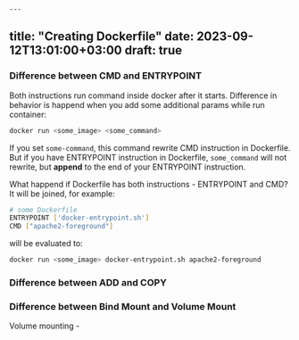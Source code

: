 	---
title: "Creating Dockerfile"
date: 2023-09-12T13:01:00+03:00
draft: true
---

### Difference between CMD and ENTRYPOINT

Both instructions run command inside docker after it starts. Difference in behavior is happend when you add some additional params while run container:
```bash
docker run <some_image> <some_command>
```
If you set `some-command`, this command rewrite CMD instruction in Dockerfile. But if you have ENTRYPOINT instruction in Dockerfile, `some_command` will not rewrite, but **append** to the end of your ENTRYPOINT instruction. 

What happend if Dockerfile has both instructions - ENTRYPOINT and CMD? It will be joined, for example:
```bash
# some Dockerfile
ENTRYPOINT ['docker-entrypoint.sh']
CMD ["apache2-foreground"]
```

will be evaluated to:
```bash
docker run <some_image> docker-entrypoint.sh apache2-foreground
```


### Difference between ADD and COPY


### Difference between Bind Mount and Volume Mount

Volume mounting - 



